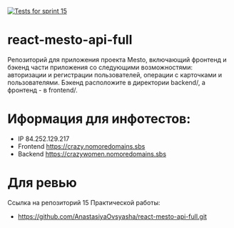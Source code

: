 [![Tests for sprint 15](https://github.com/AnastasiyaOvsyasha/react-mesto-api-full/actions/workflows/tests-15-sprint.yml/badge.svg)](https://github.com/AnastasiyaOvsyasha/react-mesto-api-full/actions/workflows/tests-15-sprint.yml)

# react-mesto-api-full

Репозиторий для приложения проекта Mesto, включающий фронтенд и бэкенд части приложения со следующими возможностями: авторизации и регистрации пользователей, операции с карточками и пользователями. Бэкенд расположите в директории backend/, а фронтенд - в frontend/.

# Иформация для инфотестов:
* IP 84.252.129.217
* Frontend https://crazy.nomoredomains.sbs
* Backend https://crazywomen.nomoredomains.sbs

# Для ревью
Ссылка на репозиторий 15 Практической работы:
* https://github.com/AnastasiyaOvsyasha/react-mesto-api-full.git
